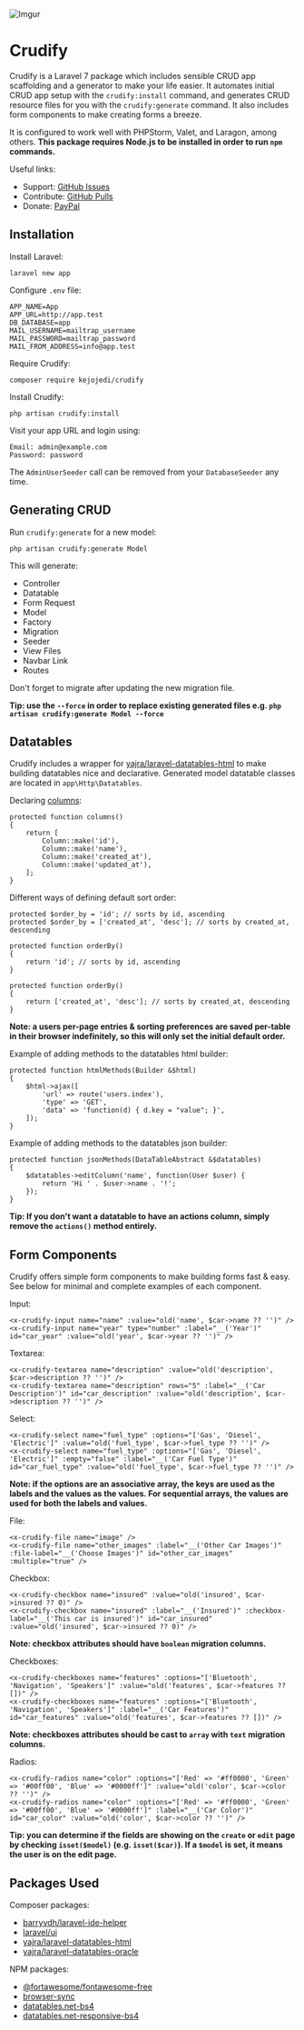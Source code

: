 ![Imgur](https://i.imgur.com/0LaKZQK.png)

# Crudify

Crudify is a Laravel 7 package which includes sensible CRUD app scaffolding and a generator to make your life easier. It automates initial CRUD app setup with the `crudify:install` command, and generates CRUD resource files for you with the `crudify:generate` command. It also includes form components to make creating forms a breeze.

It is configured to work well with PHPStorm, Valet, and Laragon, among others. **This package requires Node.js to be installed in order to run `npm` commands.**

Useful links:

- Support: [GitHub Issues](https://github.com/kejojedi/crudify/issues)
- Contribute: [GitHub Pulls](https://github.com/kejojedi/crudify/pulls)
- Donate: [PayPal](https://www.paypal.com/paypalme2/kjjdion)

## Installation

Install Laravel:

    laravel new app
    
Configure `.env` file:

    APP_NAME=App
    APP_URL=http://app.test
    DB_DATABASE=app
    MAIL_USERNAME=mailtrap_username
    MAIL_PASSWORD=mailtrap_password
    MAIL_FROM_ADDRESS=info@app.test

Require Crudify:

    composer require kejojedi/crudify
    
Install Crudify:

    php artisan crudify:install

Visit your app URL and login using:

    Email: admin@example.com
    Password: password

The `AdminUserSeeder` call can be removed from your `DatabaseSeeder` any time.

## Generating CRUD

Run `crudify:generate` for a new model:

    php artisan crudify:generate Model
    
This will generate:

- Controller
- Datatable
- Form Request
- Model
- Factory
- Migration
- Seeder
- View Files
- Navbar Link
- Routes

Don't forget to migrate after updating the new migration file.

**Tip: use the `--force` in order to replace existing generated files e.g. `php artisan crudify:generate Model --force`**

## Datatables

Crudify includes a wrapper for [yajra/laravel-datatables-html](https://github.com/yajra/laravel-datatables-html) to make building datatables nice and declarative. Generated model datatable classes are located in `app\Http\Datatables`.

Declaring [columns](https://yajrabox.com/docs/laravel-datatables/master/html-builder-column-builder):

    protected function columns()
    {
        return [
            Column::make('id'),
            Column::make('name'),
            Column::make('created_at'),
            Column::make('updated_at'),
        ];
    }

Different ways of defining default sort order:

    protected $order_by = 'id'; // sorts by id, ascending
    protected $order_by = ['created_at', 'desc']; // sorts by created_at, descending
    
    protected function orderBy()
    {
        return 'id'; // sorts by id, ascending
    }
    
    protected function orderBy()
    {
        return ['created_at', 'desc']; // sorts by created_at, descending
    }
    
**Note: a users per-page entries & sorting preferences are saved per-table in their browser indefinitely, so this will only set the initial default order.**
    
Example of adding methods to the datatables html builder:

    protected function htmlMethods(Builder &$html)
    {
        $html->ajax([
            'url' => route('users.index'),
            'type' => 'GET',
            'data' => 'function(d) { d.key = "value"; }',
        ]);
    }
    
Example of adding methods to the datatables json builder:

    protected function jsonMethods(DataTableAbstract &$datatables)
    {
        $datatables->editColumn('name', function(User $user) {
            return 'Hi ' . $user->name . '!';
        });
    }
    
**Tip: If you don't want a datatable to have an actions column, simply remove the `actions()` method entirely.**

## Form Components

Crudify offers simple form components to make building forms fast & easy. See below for minimal and complete examples of each component.

Input:

    <x-crudify-input name="name" :value="old('name', $car->name ?? '')" />
    <x-crudify-input name="year" type="number" :label="__('Year')" id="car_year" :value="old('year', $car->year ?? '')" />

Textarea:

    <x-crudify-textarea name="description" :value="old('description', $car->description ?? '')" />
    <x-crudify-textarea name="description" rows="5" :label="__('Car Description')" id="car_description" :value="old('description', $car->description ?? '')" />
    
Select:

    <x-crudify-select name="fuel_type" :options="['Gas', 'Diesel', 'Electric']" :value="old('fuel_type', $car->fuel_type ?? '')" />
    <x-crudify-select name="fuel_type" :options="['Gas', 'Diesel', 'Electric']" :empty="false" :label="__('Car Fuel Type')" id="car_fuel_type" :value="old('fuel_type', $car->fuel_type ?? '')" />

**Note: if the options are an associative array, the keys are used as the labels and the values as the values. For sequential arrays, the values are used for both the labels and values.**

File:

    <x-crudify-file name="image" />
    <x-crudify-file name="other_images" :label="__('Other Car Images')" :file-label="__('Choose Images')" id="other_car_images" :multiple="true" />

Checkbox:

    <x-crudify-checkbox name="insured" :value="old('insured', $car->insured ?? 0)" />
    <x-crudify-checkbox name="insured" :label="__('Insured')" :checkbox-label="__('This car is insured')" id="car_insured" :value="old('insured', $car->insured ?? 0)" />

**Note: checkbox attributes should have `boolean` migration columns.**

Checkboxes:

    <x-crudify-checkboxes name="features" :options="['Bluetooth', 'Navigation', 'Speakers']" :value="old('features', $car->features ?? [])" />
    <x-crudify-checkboxes name="features" :options="['Bluetooth', 'Navigation', 'Speakers']" :label="__('Car Features')" id="car_features" :value="old('features', $car->features ?? [])" />

**Note: checkboxes attributes should be cast to `array` with `text` migration columns.**

Radios:

    <x-crudify-radios name="color" :options="['Red' => '#ff0000', 'Green' => '#00ff00', 'Blue' => '#0000ff']" :value="old('color', $car->color ?? '')" />
    <x-crudify-radios name="color" :options="['Red' => '#ff0000', 'Green' => '#00ff00', 'Blue' => '#0000ff']" :label="__('Car Color')" id="car_color" :value="old('color', $car->color ?? '')" />

**Tip: you can determine if the fields are showing on the `create` or `edit` page by checking `isset($model)` (e.g. `isset($car)`). If a `$model` is set, it means the user is on the edit page.**

## Packages Used

Composer packages:

- [barryvdh/laravel-ide-helper](https://github.com/barryvdh/laravel-ide-helper)
- [laravel/ui](https://github.com/laravel/ui)
- [yajra/laravel-datatables-html](https://github.com/yajra/laravel-datatables-html)
- [yajra/laravel-datatables-oracle](https://github.com/yajra/laravel-datatables)

NPM packages:

- [@fortawesome/fontawesome-free](https://www.npmjs.com/package/@fortawesome/fontawesome-free)
- [browser-sync](https://www.npmjs.com/package/browser-sync)
- [datatables.net-bs4](https://www.npmjs.com/package/datatables.net-bs4)
- [datatables.net-responsive-bs4](https://www.npmjs.com/package/datatables.net-responsive-bs4)
